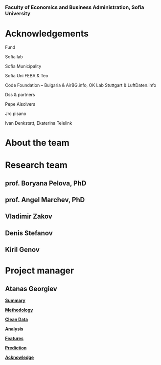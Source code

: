 ### Faculty of Economics and Business Administration, Sofia University


# Acknowledgements

Fund

Sofia lab

Sofia Municipality

Sofia Uni FEBA & Teo 


Code Foundation – Bulgaria &amp; AirBG.info, OK Lab Stuttgart &amp; LuftDaten.info

Dss &amp; partners

Pepe Aisolvers

Jrc pisano

Ivan Denkstatt, Ekaterina Telelink

# About the team

# Research team

## prof. Boryana Pelova, PhD

## prof. Angel Marchev, PhD

## Vladimir Zakov

## Denis Stefanov

## Kiril Genov


# Project manager

## Atanas Georgiev 


[__Summary__](introduction.html)

[__Methodology__](methodology.html)

[__Clean Data__](cleandata.html)

[__Analysis__](analysis.html)

[__Features__](feature.html)

[__Prediction__](prediction.html)

[__Acknowledge__](acknowledgments.html)
